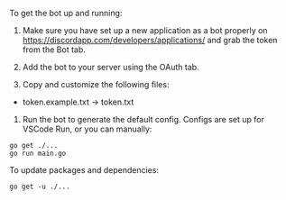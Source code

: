 To get the bot up and running:

1. Make sure you have set up a new application as a bot properly on https://discordapp.com/developers/applications/ and grab the token from the Bot tab.

1. Add the bot to your server using the OAuth tab.

1. Copy and customize the following files:
- token.example.txt -> token.txt

1. Run the bot to generate the default config. Configs are set up for VSCode Run, or you can manually:
```
go get ./...
go run main.go
```

To update packages and dependencies:
```
go get -u ./...
```
